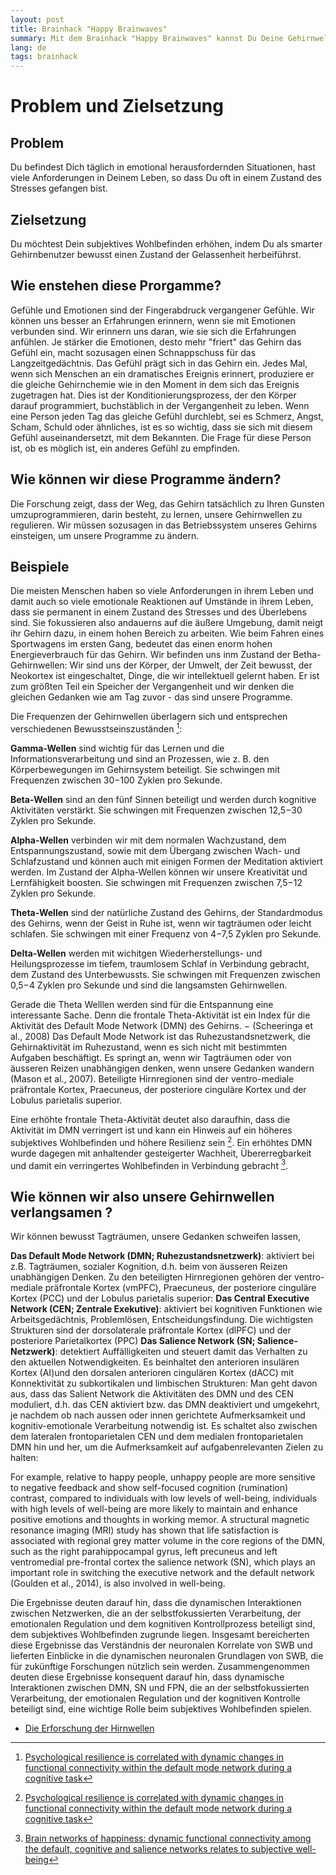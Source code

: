 ```yaml
---
layout: post
title: Brainhack "Happy Brainwaves"
summary: Mit dem Brainhack "Happy Brainwaves" kannst Du Deine Gehirnwellen beeinflussen, so dass Du Dein subjektives Wohlbefinden erhöhen kannst.
lang: de
tags: brainhack
---
```


# Problem und Zielsetzung

## Problem
Du befindest Dich täglich in emotional herausfordernden Situationen, hast viele Anforderungen in Deinem Leben, so dass Du oft in einem Zustand des Stresses gefangen bist.

## Zielsetzung
Du möchtest Dein subjektives Wohlbefinden erhöhen, indem Du als smarter Gehirnbenutzer bewusst einen Zustand der Gelassenheit herbeiführst.

## Wie enstehen diese Prorgamme?
Gefühle und Emotionen sind der Fingerabdruck vergangener Gefühle.
Wir können uns besser an Erfahrungen erinnern, wenn sie mit Emotionen verbunden sind. Wir erinnern uns daran, wie sie sich die Erfahrungen anfühlen.
Je stärker die Emotionen, desto mehr "friert" das Gehirn das Gefühl ein, macht sozusagen einen Schnappschuss für das Langzeitgedächtnis. Das Gefühl prägt sich in das Gehirn ein. 
Jedes Mal, wenn sich Menschen an ein dramatisches Ereignis erinnert, produziere er die gleiche Gehirnchemie wie in den Moment in dem sich das Ereignis zugetragen hat.
Dies ist der Konditionierungsprozess, der den Körper darauf programmiert, buchstäblich in der Vergangenheit zu leben.
Wenn eine Person jeden Tag das gleiche Gefühl durchlebt, sei es Schmerz, Angst, Scham, Schuld oder ähnliches, ist es so wichtig, dass sie sich mit diesem Gefühl auseinandersetzt, mit dem Bekannten.
Die Frage für diese Person ist, ob es möglich ist, ein anderes Gefühl zu empfinden.

## Wie können wir diese Programme ändern?
Die Forschung zeigt, dass der Weg, das Gehirn tatsächlich zu Ihren Gunsten umzuprogrammieren, darin besteht, zu lernen, unsere Gehirnwellen zu regulieren.
Wir müssen sozusagen in das Betriebssystem unseres Gehirns einsteigen, um unsere Programme zu ändern.

## Beispiele
Die meisten Menschen haben so viele Anforderungen in ihrem Leben und damit auch so viele emotionale Reaktionen auf Umstände in ihrem Leben, dass sie permanent in einem Zustand des Stresses und des Überlebens sind.
Sie fokussieren also andauerns auf die äußere Umgebung, damit neigt ihr Gehirn dazu, in einem hohen Bereich zu arbeiten. 
Wie beim Fahren eines Sportwagens im ersten Gang, bedeutet das einen enorm hohen Energieverbrauch für das Gehirn.
Wir befinden uns inm Zustand der Betha-Gehirnwellen: Wir sind uns der Körper, der Umwelt, der Zeit bewusst, der Neokortex ist eingeschaltet, Dinge, die wir intellektuell gelernt haben. Er ist zum größten Teil ein Speicher der Vergangenheit und wir denken die gleichen Gedanken wie am Tag zuvor - das sind unsere Programme.

Die Frequenzen der Gehirnwellen überlagern sich und entsprechen verschiedenen Bewusstseinszuständen [^1]:

**Gamma-Wellen** sind wichtig für das Lernen und die Informationsverarbeitung und sind an Prozessen, wie z. B. den Körperbewegungen im Gehirnsystem beteiligt. Sie schwingen mit Frequenzen zwischen 30−100 Zyklen pro Sekunde.

**Beta-Wellen** sind an den fünf Sinnen beteiligt und werden durch kognitive Aktivitäten verstärkt. Sie schwingen mit Frequenzen zwischen 12,5−30 Zyklen pro Sekunde.

**Alpha-Wellen** verbinden wir mit dem normalen Wachzustand, dem Entspannungszustand, sowie mit dem Übergang zwischen Wach- und Schlafzustand und können auch mit einigen Formen der Meditation aktiviert werden. Im Zustand der Alpha-Wellen können wir unsere Kreativität und Lernfähigkeit boosten. Sie schwingen mit Frequenzen zwischen 7,5−12 Zyklen pro Sekunde.

**Theta-Wellen** sind der natürliche Zustand des Gehirns, der Standardmodus des Gehirns, wenn der Geist in Ruhe ist, wenn wir tagträumen oder leicht schlafen. Sie schwingen mit einer Frequenz von 4−7,5 Zyklen pro Sekunde.

**Delta-Wellen** werden mit wichitgen Wiederherstellungs- und Heilungsprozesse im tiefem, traumlosem Schlaf in Verbindung gebracht, dem Zustand des Unterbewussts. Sie schwingen mit Frequenzen zwischen 0,5−4 Zyklen pro Sekunde und sind die langsamsten Gehirnwellen.

Gerade die Theta Welllen werden sind für die Entspannung eine interessante Sache. 
Denn die frontale Theta-Aktivität ist ein Index für die Aktivität des Default Mode Network (DMN) des Gehirns. −  (Scheeringa et al., 2008)
Das Default Mode Network ist das Ruhezustandsnetzwerk, die Gehirnaktivität im Ruhezustand, wenn es sich nicht mit bestimmten Aufgaben beschäftigt. Es springt an, wenn wir Tagträumen oder von äusseren Reizen unabhängigen denken, wenn unsere  Gedanken wandern (Mason et al., 2007). Beteiligte Hirnregionen sind der ventro-mediale präfrontale Kortex, Praecuneus, der posteriore cinguläre Kortex und der Lobulus parietalis superior.

Eine erhöhte frontale Theta-Aktivität deutet also daraufhin, dass die Aktivität im DMN verringert ist und kann ein Hinweis auf ein höheres subjektives Wohlbefinden und
höhere Resilienz sein [^1].
Ein erhöhtes DMN wurde dagegen mit anhaltender gesteigerter Wachheit, Übererregbarkeit und damit ein verringertes Wohlbefinden in Verbindung gebracht [^2].

## Wie können wir also unsere Gehirnwellen verlangsamen ?
Wir können bewusst Tagträumen, unsere Gedanken schweifen lassen, 

**Das Default Mode Network (DMN; Ruhezustandsnetzwerk)**:
aktiviert bei z.B. Tagträumen,  sozialer Kognition, d.h. beim von äusseren Reizen unabhängigen Denken. Zu den beteiligten Hirnregionen gehören der ventro-mediale präfrontale Kortex (vmPFC), Praecuneus, der posteriore cinguläre Kortex (PCC) und der Lobulus parietalis superior:
**Das Central Executive Network (CEN; Zentrale Exekutive)**:
aktiviert bei kognitiven Funktionen wie Arbeitsgedächtnis, Problemlösen, Entscheidungsfindung. Die wichtigsten Strukturen sind der dorsolaterale präfrontale Kortex (dlPFC) und der posteriore Parietalkortex (PPC)
**Das Salience Network (SN; Salience-Netzwerk)**:
detektiert Auffälligkeiten und steuert damit das Verhalten zu den aktuellen Notwendigkeiten. Es beinhaltet den anterioren insulären Kortex (AI)und den dorsalen anterioren cingulären Kortex (dACC) mit Konnektivität zu subkortikalen und limbischen Strukturen:
Man geht davon aus, dass das Salient Network die Aktivitäten des DMN und des CEN moduliert, d.h. das CEN aktiviert bzw. das DMN deaktiviert und umgekehrt, je nachdem ob nach aussen oder innen gerichtete Aufmerksamkeit und kognitiv-emotionale Verarbeitung notwendig ist. Es schaltet also zwischen dem lateralen frontoparietalen CEN und dem medialen frontoparietalen DMN hin und her, um die Aufmerksamkeit auf aufgabenrelevanten Zielen zu halten:



For example, relative to happy people, unhappy people are more sensitive to negative feedback and show self-focused cognition (rumination) 
contrast, compared to individuals with low levels of well-being, individuals with high levels of well-being are more likely to maintain and enhance positive emotions and thoughts in working memor.
 A structural magnetic resonance imaging (MRI) study has shown that life satisfaction is associated with regional grey matter volume in the core regions of the DMN, such as the right parahippocampal gyrus, left precuneus and left ventromedial pre-frontal cortex 
the salience network (SN), which plays an important role in switching the executive network and the default network (Goulden et al., 2014), is also involved in well-being.


Die Ergebnisse deuten darauf hin, dass die dynamischen Interaktionen zwischen Netzwerken, die an der selbstfokussierten Verarbeitung, der emotionalen Regulation und dem kognitiven Kontrollprozess beteiligt sind, dem subjektives Wohlbefinden zugrunde liegen. Insgesamt bereicherten diese Ergebnisse das Verständnis der neuronalen Korrelate von SWB und lieferten Einblicke in die dynamischen neuronalen Grundlagen von SWB, die für zukünftige Forschungen nützlich sein werden.
Zusammengenommen deuten diese Ergebnisse konsequent darauf hin, dass dynamische Interaktionen zwischen DMN, SN und FPN, die an der selbstfokussierten Verarbeitung, der emotionalen Regulation und der kognitiven Kontrolle beteiligt sind, eine wichtige Rolle beim subjektives Wohlbefinden spielen.

- [Die Erforschung der Hirnwellen](https://www.deutschlandfunkkultur.de/rhythmen-im-gehirn-die-erforschung-der-hirnwellen-100.html)

[^1]: [Psychological resilience is correlated with dynamic changes in functional connectivity within the default mode network during a cognitive task](https://pubmed.ncbi.nlm.nih.gov/33082442/)

[^2]: [Brain networks of happiness: dynamic functional connectivity among the default, cognitive and salience networks relates to subjective well-being](https://academic.oup.com/scan/article/13/8/851/5054957)

